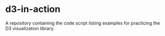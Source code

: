 # d3-in-action
A repository containing the code script listing examples for practicing the D3 visualization library.
